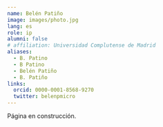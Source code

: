 ```yaml
---
name: Belén Patiño
image: images/photo.jpg
lang: es
role: ip
alumni: false
# affiliation: Universidad Complutense de Madrid
aliases:
  - B. Patino
  - B Patino
  - Belén Patiño
  - B. Patiño 
links:
  orcid: 0000-0001-8568-9270
  twitter: belenpmicro
---
```


Página en construcción.
